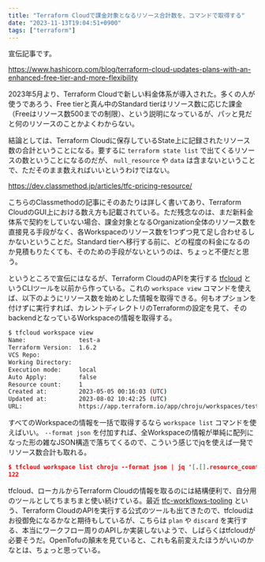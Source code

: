 ```yaml
---
title: "Terraform Cloudで課金対象となるリソース合計数を、コマンドで取得する"
date: "2023-11-13T19:04:51+0900"
tags: ["terraform"]
---
```


宣伝記事です。

https://www.hashicorp.com/blog/terraform-cloud-updates-plans-with-an-enhanced-free-tier-and-more-flexibility

2023年5月より、Terraform Cloudで新しい料金体系が導入された。多くの人が使うであろう、Free tierと真ん中のStandard tierはリソース数に応じた課金（Freeはリソース数500までの制限）、という説明になっているが、パッと見だと何のリソースのことかよくわからない。

結論としては、Terraform Cloudに保存しているState上に記録されたリソース数の合計ということになる。要するに `terraform state list` で出てくるリソースの数ということになるのだが、 `null_resource` や `data` は含まないということで、ただそのまま数えればいいというわけではない。

https://dev.classmethod.jp/articles/tfc-pricing-resource/

こちらのClassmethodの記事にそのあたりは詳しく書いてあり、Terraform CloudのGUI上における数え方も記載されている。ただ残念なのは、まだ新料金体系で契約をしていない場合、課金対象となるOrganization全体のリソース数を直接見る手段がなく、各Workspaceのリソース数を1つずつ見て足し合わせるしかないということだ。Standard tierへ移行する前に、どの程度の料金になるのか見積もりたくても、そのための手段がないというのは、ちょっと不便だと思う。

というところで宣伝にはなるが、Terraform CloudのAPIを実行する [tfcloud](https://github.com/chroju/tfcloud) というCLIツールを以前から作っている。これの `workspace view` コマンドを使えば、以下のようにリソース数を始めとした情報を取得できる。何もオプションを付けずに実行すれば、カレントディレクトリのTerraformの設定を見て、そのbackendとなっているWorkspaceの情報を取得する。

```bash
$ tfcloud workspace view
Name:               test-a
Terraform Version:  1.6.2
VCS Repo:
Working Directory:
Execution mode:     local
Auto Apply:         false
Resource count:     1
Created at:         2023-05-05 00:16:03 (UTC)
Updated at:         2023-08-02 10:42:25 (UTC)
URL:                https://app.terraform.io/app/chroju/workspaces/test-a
```

すべてのWorkspaceの情報を一括で取得するなら `workspace list` コマンドを使えばいい。 `--format json` を付加すれば、全Workspaceの情報が単純に配列になった形の雑なJSON構造で落ちてくるので、こういう感じでjqを使えば一発でリソース数合計も取れる。

```json
$ tfcloud workspace list chroju --format json | jq '[.[].resource_count] | add'
122
```

tfcloud、ローカルからTerraform Cloudの情報を取るのには結構便利で、自分用のツールとしてちまちまと使い続けている。最近 [tfc-workflows-tooling](https://github.com/hashicorp/tfc-workflows-tooling) という、Terraform CloudのAPIを実行する公式のツールも出てきたので、tfcloudはお役御免になるかなと期待もしているが、こちらは `plan` や `discard` を実行する、本当にワークフロー周りのAPIしか実装しないようで、しばらくはtfcloudが必要そうだ。OpenTofuの顛末を見ていると、これも名前変えたほうがいいのかなとは、ちょっと思っている。
